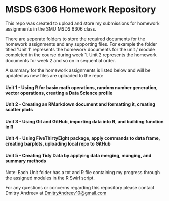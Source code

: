 # MSDS 6306 Homework Repository
This repo was created to upload and store my submissions for homework assignments in the SMU MSDS 6306 class.

There are seperate folders to store the required documents for the homework assignments and any supporting files. For example the folder titled 'Unit 1' represents the homework documents for the unit / module completed in the course during week 1. Unit 2 represents the homework documents for week 2 and so on in sequential order.

A summary for the homework assignments is listed below and will be updated as new files are uploaded to the repo:

#### Unit 1 - Using R for basic math operations, random number generation, vector operations, creating a Data Science profile

#### Unit 2 - Creating an RMarkdown document and formatting it, creating scatter plots 

#### Unit 3 - Using Git and GitHub, importing data into R, and building function in R

#### Unit 4 - Using FiveThirtyEight package, apply commands to data frame, creating barplots, uploading local repo to GitHub

#### Unit 5 - Creating Tidy Data by applying data merging, munging, and summary methods

Note: Each Unit folder has a txt and R file containing my progress through the assigned modules in the R Swirl script.

For any questions or concerns regarding this repository please contact Dmitry Andreev at DmitryAndreev10@gmail.com
